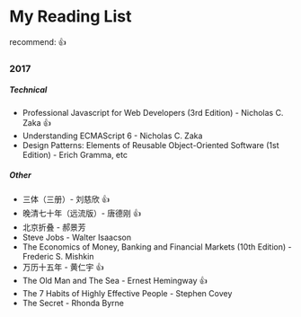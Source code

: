 # My Reading List
recommend: :thumbsup:
### 2017
##### Technical
 - Professional Javascript for Web Developers (3rd Edition) - Nicholas C. Zaka :thumbsup:
 - Understanding ECMAScript 6 - Nicholas C. Zaka
 - Design Patterns: Elements of Reusable Object-Oriented Software (1st Edition) - Erich Gramma, etc
##### Other
 - 三体（三册）- 刘慈欣 :thumbsup:
 - 晚清七十年（远流版）-  唐德刚 :thumbsup:
 - 北京折叠 - 郝景芳
 - Steve Jobs - Walter Isaacson
 - The Economics of Money, Banking and Financial Markets (10th Edition) - Frederic S. Mishkin
 - 万历十五年 - 黄仁宇 :thumbsup:
 - The Old Man and The Sea - Ernest Hemingway :thumbsup:
 - The 7 Habits of Highly Effective People - Stephen Covey
 - The Secret - Rhonda Byrne
